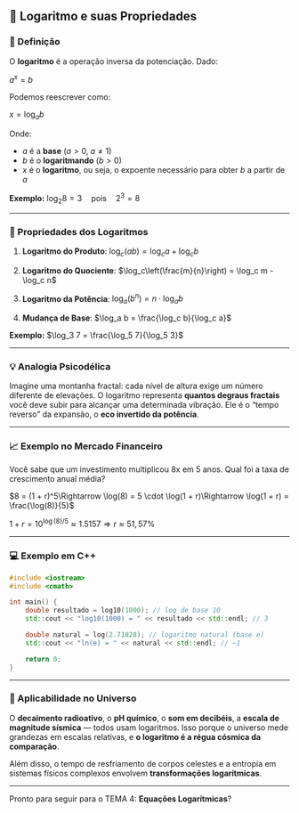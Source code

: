 ## 🔹 Logaritmo e suas Propriedades

### 📘 Definição

O **logaritmo** é a operação inversa da potenciação. Dado:

$a^x = b$

Podemos reescrever como:

$x = \log_a b$

Onde:

* $a$ é a **base** ($a > 0,\; a \ne 1$)
* $b$ é o **logaritmando** ($b > 0$)
* $x$ é o **logaritmo**, ou seja, o expoente necessário para obter $b$ a partir de $a$

**Exemplo:**
$\log_2 8 = 3\quad \text{pois}\quad 2^3 = 8$

---

### 🔧 Propriedades dos Logaritmos

1. **Logaritmo do Produto**:
   $\log_c(ab) = \log_c a + \log_c b$

2. **Logaritmo do Quociente**:
   $\log_c\left(\frac{m}{n}\right) = \log_c m - \log_c n$

3. **Logaritmo da Potência**:
   $\log_a(b^n) = n \cdot \log_a b$

4. **Mudança de Base**:
   $\log_a b = \frac{\log_c b}{\log_c a}$

**Exemplo:**
$\log_3 7 = \frac{\log_5 7}{\log_5 3}$

---

### 💡 Analogia Psicodélica

Imagine uma montanha fractal: cada nível de altura exige um número diferente de elevações. O logaritmo representa **quantos degraus fractais** você deve subir para alcançar uma determinada vibração. Ele é o “tempo reverso” da expansão, o **eco invertido da potência**.

---

### 📈 Exemplo no Mercado Financeiro

Você sabe que um investimento multiplicou 8x em 5 anos. Qual foi a taxa de crescimento anual média?

$8 = (1 + r)^5\Rightarrow \log(8) = 5 \cdot \log(1 + r)\Rightarrow \log(1 + r) = \frac{\log(8)}{5}$

$1 + r = 10^{\log(8)/5} \approx 1.5157 \Rightarrow r \approx 51,57\%$

---

### 💻 Exemplo em C++

```cpp
#include <iostream>
#include <cmath>

int main() {
    double resultado = log10(1000); // log de base 10
    std::cout << "log10(1000) = " << resultado << std::endl; // 3

    double natural = log(2.71828); // logaritmo natural (base e)
    std::cout << "ln(e) = " << natural << std::endl; // ~1

    return 0;
}
```

---

### 🌌 Aplicabilidade no Universo

O **decaimento radioativo**, o **pH químico**, o **som em decibéis**, a **escala de magnitude sísmica** — todos usam logaritmos. Isso porque o universo mede grandezas em escalas relativas, e **o logaritmo é a régua cósmica da comparação**.

Além disso, o tempo de resfriamento de corpos celestes e a entropia em sistemas físicos complexos envolvem **transformações logarítmicas**.

---

Pronto para seguir para o TEMA 4: **Equações Logarítmicas**?
